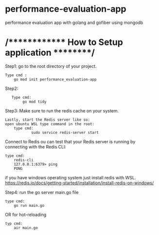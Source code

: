 # performance-evaluation-app

performance evaluation app with golang and gofiber using mongodb

# /**\*\*\*\***\*\*\*\***\*\*\*\*** How to Setup application \***\*\*\*\*\*\*\***/

Step1:
go to the root directory of your project.
   
    Type cmd :
        go mod init performance_evaluation-app

Step2:
       
       Type cmd:
            go mod tidy

Step3:
Make sure to run the redis cache on your system.

    Lastly, start the Redis server like so:
    open ubuntu WSL type command in the root:
        type cmd:
                sudo service redis-server start

Connect to Redis
ou can test that your Redis server is running by connecting with the Redis CLI:
    
    type cmd:
        redis-cli
        127.0.0.1:6379> ping
        PONG

if you have windows operating system just install redis with WSL.
https://redis.io/docs/getting-started/installation/install-redis-on-windows/

Step4:
run the go server main.go file

    type cmd:
        go run main.go

OR for hot-reloading

    typ cmd:
        air main.go


